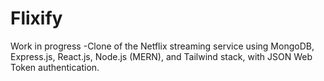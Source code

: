# Flixify
Work in progress -Clone of the Netflix streaming service using MongoDB, Express.js, React.js, Node.js (MERN), and Tailwind stack, with JSON Web Token authentication.
